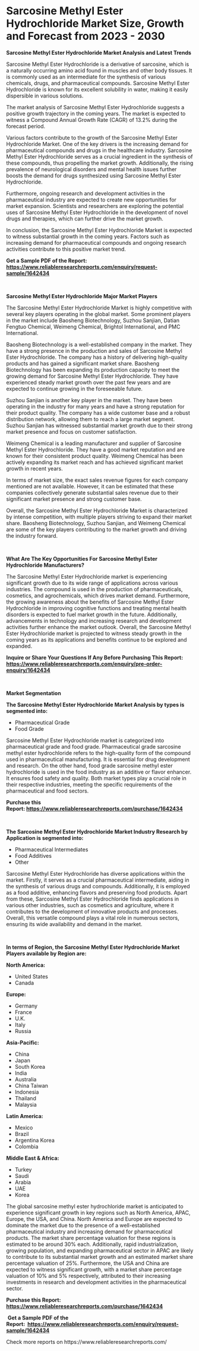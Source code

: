 <p><h1>Sarcosine Methyl Ester Hydrochloride Market Size, Growth and Forecast from 2023 - 2030</h1></p><p><strong>Sarcosine Methyl Ester Hydrochloride Market Analysis and Latest Trends</strong></p>
<p><p>Sarcosine Methyl Ester Hydrochloride is a derivative of sarcosine, which is a naturally occurring amino acid found in muscles and other body tissues. It is commonly used as an intermediate for the synthesis of various chemicals, drugs, and pharmaceutical compounds. Sarcosine Methyl Ester Hydrochloride is known for its excellent solubility in water, making it easily dispersible in various solutions.</p><p>The market analysis of Sarcosine Methyl Ester Hydrochloride suggests a positive growth trajectory in the coming years. The market is expected to witness a Compound Annual Growth Rate (CAGR) of 13.2% during the forecast period. </p><p>Various factors contribute to the growth of the Sarcosine Methyl Ester Hydrochloride Market. One of the key drivers is the increasing demand for pharmaceutical compounds and drugs in the healthcare industry. Sarcosine Methyl Ester Hydrochloride serves as a crucial ingredient in the synthesis of these compounds, thus propelling the market growth. Additionally, the rising prevalence of neurological disorders and mental health issues further boosts the demand for drugs synthesized using Sarcosine Methyl Ester Hydrochloride.</p><p>Furthermore, ongoing research and development activities in the pharmaceutical industry are expected to create new opportunities for market expansion. Scientists and researchers are exploring the potential uses of Sarcosine Methyl Ester Hydrochloride in the development of novel drugs and therapies, which can further drive the market growth.</p><p>In conclusion, the Sarcosine Methyl Ester Hydrochloride Market is expected to witness substantial growth in the coming years. Factors such as increasing demand for pharmaceutical compounds and ongoing research activities contribute to this positive market trend.</p></p>
<p><strong>Get a Sample PDF of the Report:&nbsp; <a href="https://www.reliableresearchreports.com/enquiry/request-sample/1642434">https://www.reliableresearchreports.com/enquiry/request-sample/1642434</a></strong></p>
<p>&nbsp;</p>
<p><strong>Sarcosine Methyl Ester Hydrochloride Major Market Players</strong></p>
<p><p>The Sarcosine Methyl Ester Hydrochloride Market is highly competitive with several key players operating in the global market. Some prominent players in the market include Baosheng Biotechnology, Suzhou Sanjian, Datian Fengtuo Chemical, Weimeng Chemical, Brightol International, and PMC International.</p><p>Baosheng Biotechnology is a well-established company in the market. They have a strong presence in the production and sales of Sarcosine Methyl Ester Hydrochloride. The company has a history of delivering high-quality products and has gained a significant market share. Baosheng Biotechnology has been expanding its production capacity to meet the growing demand for Sarcosine Methyl Ester Hydrochloride. They have experienced steady market growth over the past few years and are expected to continue growing in the foreseeable future.</p><p>Suzhou Sanjian is another key player in the market. They have been operating in the industry for many years and have a strong reputation for their product quality. The company has a wide customer base and a robust distribution network, allowing them to reach a large market segment. Suzhou Sanjian has witnessed substantial market growth due to their strong market presence and focus on customer satisfaction.</p><p>Weimeng Chemical is a leading manufacturer and supplier of Sarcosine Methyl Ester Hydrochloride. They have a good market reputation and are known for their consistent product quality. Weimeng Chemical has been actively expanding its market reach and has achieved significant market growth in recent years.</p><p>In terms of market size, the exact sales revenue figures for each company mentioned are not available. However, it can be estimated that these companies collectively generate substantial sales revenue due to their significant market presence and strong customer base.</p><p>Overall, the Sarcosine Methyl Ester Hydrochloride Market is characterized by intense competition, with multiple players striving to expand their market share. Baosheng Biotechnology, Suzhou Sanjian, and Weimeng Chemical are some of the key players contributing to the market growth and driving the industry forward.</p></p>
<p>&nbsp;</p>
<p><strong>What Are The Key Opportunities For Sarcosine Methyl Ester Hydrochloride Manufacturers?</strong></p>
<p><p>The Sarcosine Methyl Ester Hydrochloride market is experiencing significant growth due to its wide range of applications across various industries. The compound is used in the production of pharmaceuticals, cosmetics, and agrochemicals, which drives market demand. Furthermore, the growing awareness about the benefits of Sarcosine Methyl Ester Hydrochloride in improving cognitive functions and treating mental health disorders is expected to fuel market growth in the future. Additionally, advancements in technology and increasing research and development activities further enhance the market outlook. Overall, the Sarcosine Methyl Ester Hydrochloride market is projected to witness steady growth in the coming years as its applications and benefits continue to be explored and expanded.</p></p>
<p><strong>Inquire or Share Your Questions If Any Before Purchasing This Report: <a href="https://www.reliableresearchreports.com/enquiry/pre-order-enquiry/1642434">https://www.reliableresearchreports.com/enquiry/pre-order-enquiry/1642434</a></strong></p>
<p>&nbsp;</p>
<p><strong>Market Segmentation</strong></p>
<p><strong>The Sarcosine Methyl Ester Hydrochloride Market Analysis by types is segmented into:</strong></p>
<p><ul><li>Pharmaceutical Grade</li><li>Food Grade</li></ul></p>
<p><p>Sarcosine Methyl Ester Hydrochloride market is categorized into pharmaceutical grade and food grade. Pharmaceutical grade sarcosine methyl ester hydrochloride refers to the high-quality form of the compound used in pharmaceutical manufacturing. It is essential for drug development and research. On the other hand, food grade sarcosine methyl ester hydrochloride is used in the food industry as an additive or flavor enhancer. It ensures food safety and quality. Both market types play a crucial role in their respective industries, meeting the specific requirements of the pharmaceutical and food sectors.</p></p>
<p><strong>Purchase this Report:&nbsp;<a href="https://www.reliableresearchreports.com/purchase/1642434">https://www.reliableresearchreports.com/purchase/1642434</a></strong></p>
<p>&nbsp;</p>
<p><strong>The Sarcosine Methyl Ester Hydrochloride Market Industry Research by Application is segmented into:</strong></p>
<p><ul><li>Pharmaceutical Intermediates</li><li>Food Additives</li><li>Other</li></ul></p>
<p><p>Sarcosine Methyl Ester Hydrochloride has diverse applications within the market. Firstly, it serves as a crucial pharmaceutical intermediate, aiding in the synthesis of various drugs and compounds. Additionally, it is employed as a food additive, enhancing flavors and preserving food products. Apart from these, Sarcosine Methyl Ester Hydrochloride finds applications in various other industries, such as cosmetics and agriculture, where it contributes to the development of innovative products and processes. Overall, this versatile compound plays a vital role in numerous sectors, ensuring its wide availability and demand in the market.</p></p>
<p>&nbsp;</p>
<p><strong>In terms of Region, the Sarcosine Methyl Ester Hydrochloride Market Players available by Region are:</strong></p>
<p>
    <p> <strong> North America: </strong>
        <ul>
            <li>United States</li>
            <li>Canada</li>
        </ul>
        </p> 
    <p> <strong> Europe: </strong>
        <ul>
            <li>Germany</li>
            <li>France</li>
            <li>U.K.</li>
            <li>Italy</li>
            <li>Russia</li>
        </ul>
        </p> 
    <p> <strong> Asia-Pacific: </strong>
        <ul>
            <li>China</li>
            <li>Japan</li>
            <li>South Korea</li>
            <li>India</li>
            <li>Australia</li>
            <li>China Taiwan</li>
            <li>Indonesia</li>
            <li>Thailand</li>
            <li>Malaysia</li>
        </ul>
        </p> 
    <p> <strong> Latin America: </strong>
        <ul>
            <li>Mexico</li>
            <li>Brazil</li>
            <li>Argentina Korea</li>
            <li>Colombia</li>
        </ul>
        </p> 
    <p> <strong> Middle East & Africa: </strong>
        <ul>
            <li>Turkey</li>
            <li>Saudi</li>
            <li>Arabia</li>
            <li>UAE</li>
            <li>Korea</li>
        </ul>
    </p>
    </p>
<p><p>The global sarcosine methyl ester hydrochloride market is anticipated to experience significant growth in key regions such as North America, APAC, Europe, the USA, and China. North America and Europe are expected to dominate the market due to the presence of a well-established pharmaceutical industry and increasing demand for pharmaceutical products. The market share percentage valuation for these regions is estimated to be around 30% each. Additionally, rapid industrialization, growing population, and expanding pharmaceutical sector in APAC are likely to contribute to its substantial market growth and an estimated market share percentage valuation of 25%. Furthermore, the USA and China are expected to witness significant growth, with a market share percentage valuation of 10% and 5% respectively, attributed to their increasing investments in research and development activities in the pharmaceutical sector.</p></p>
<p><strong>Purchase this Report: <a href="https://www.reliableresearchreports.com/purchase/1642434">https://www.reliableresearchreports.com/purchase/1642434</a></strong></p>
<p>&nbsp;<strong>Get a Sample PDF of the Report:&nbsp;&nbsp;<a href="https://www.reliableresearchreports.com/enquiry/request-sample/1642434">https://www.reliableresearchreports.com/enquiry/request-sample/1642434</a></strong></p>
<p><strong></strong></p>
<p>Check more reports on https://www.reliableresearchreports.com/</p>